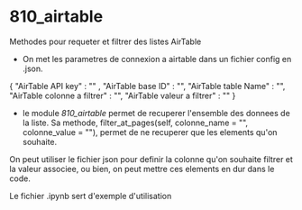 # 810_airtable
Methodes pour requeter et filtrer des listes AirTable

- On met les parametres de connexion a airtable dans un fichier config en .json.

{
    "AirTable API key" : ""  , 
    "AirTable base ID" : "", 
    "AirTable table Name" : "",
    "AirTable colonne a filtrer" : "",
    "AirTable valeur a filtrer" : ""
}

- le module _810_airtable_ permet de recuperer l'ensemble des donnees de la liste. Sa methode, filter_at_pages(self, colonne_name = "", colonne_value = ""), permet de ne recuperer que les elements qu'on souhaite.

On peut utiliser le fichier json pour definir la colonne qu'on souhaite filtrer et la valeur associee, ou bien, on peut mettre ces elements en dur dans le code.

Le fichier .ipynb sert d'exemple d'utilisation
